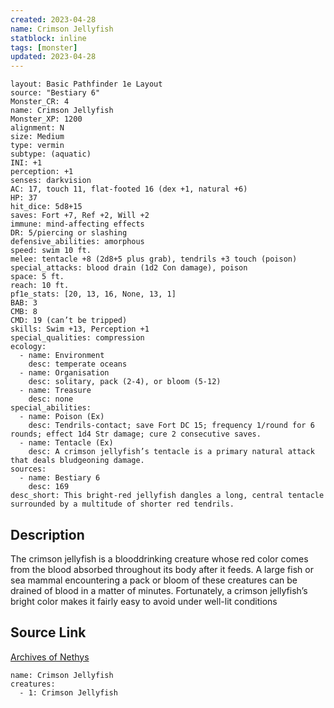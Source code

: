 ```yaml
---
created: 2023-04-28
name: Crimson Jellyfish
statblock: inline
tags: [monster]
updated: 2023-04-28
---
```

```statblock
layout: Basic Pathfinder 1e Layout
source: "Bestiary 6"
Monster_CR: 4
name: Crimson Jellyfish
Monster_XP: 1200
alignment: N
size: Medium
type: vermin
subtype: (aquatic)
INI: +1
perception: +1
senses: darkvision
AC: 17, touch 11, flat-footed 16 (dex +1, natural +6)
HP: 37
hit_dice: 5d8+15
saves: Fort +7, Ref +2, Will +2
immune: mind-affecting effects
DR: 5/piercing or slashing
defensive_abilities: amorphous
speed: swim 10 ft.
melee: tentacle +8 (2d8+5 plus grab), tendrils +3 touch (poison)
special_attacks: blood drain (1d2 Con damage), poison
space: 5 ft.
reach: 10 ft.
pf1e_stats: [20, 13, 16, None, 13, 1]
BAB: 3
CMB: 8
CMD: 19 (can’t be tripped)
skills: Swim +13, Perception +1
special_qualities: compression
ecology:
  - name: Environment
    desc: temperate oceans
  - name: Organisation
    desc: solitary, pack (2-4), or bloom (5-12)
  - name: Treasure
    desc: none
special_abilities:
  - name: Poison (Ex)
    desc: Tendrils-contact; save Fort DC 15; frequency 1/round for 6 rounds; effect 1d4 Str damage; cure 2 consecutive saves.
  - name: Tentacle (Ex)
    desc: A crimson jellyfish’s tentacle is a primary natural attack that deals bludgeoning damage.
sources:
  - name: Bestiary 6
    desc: 169
desc_short: This bright-red jellyfish dangles a long, central tentacle surrounded by a multitude of shorter red tendrils.
```
## Description
The crimson jellyfish is a blooddrinking creature whose red color comes from the blood absorbed throughout its body after it feeds. A large fish or sea mammal encountering a pack or bloom of these creatures can be drained of blood in a matter of minutes. Fortunately, a crimson jellyfish’s bright color makes it fairly easy to avoid under well-lit conditions
## Source Link
[Archives of Nethys](https://aonprd.com/MonsterDisplay.aspx?ItemName=Crimson%20Jellyfish)
```encounter-table
name: Crimson Jellyfish
creatures:
  - 1: Crimson Jellyfish
```
